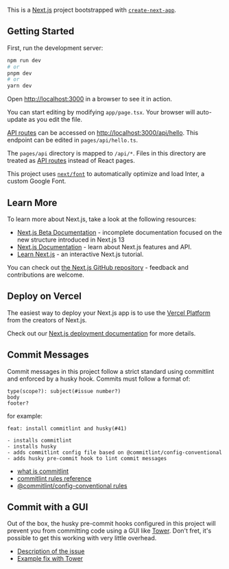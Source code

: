 This is a [Next.js](https://nextjs.org/) project bootstrapped with [`create-next-app`](https://github.com/vercel/next.js/tree/canary/packages/create-next-app).

## Getting Started

First, run the development server:

```bash
npm run dev
# or
pnpm dev
# or
yarn dev
```

Open [http://localhost:3000](http://localhost:3000) in a browser to see it in action.

You can start editing by modifying `app/page.tsx`. Your browser will auto-update as you edit the file.

[API routes](https://nextjs.org/docs/api-routes/introduction) can be accessed on [http://localhost:3000/api/hello](http://localhost:3000/api/hello). This endpoint can be edited in `pages/api/hello.ts`.

The `pages/api` directory is mapped to `/api/*`. Files in this directory are treated as [API routes](https://nextjs.org/docs/api-routes/introduction) instead of React pages.

This project uses [`next/font`](https://nextjs.org/docs/basic-features/font-optimization) to automatically optimize and load Inter, a custom Google Font.

## Learn More

To learn more about Next.js, take a look at the following resources:

- [Next.js Beta Documentation](https://beta.nextjs.org/docs) - incomplete documentation focused on the new structure introduced in Next.js 13
- [Next.js Documentation](https://nextjs.org/docs) - learn about Next.js features and API.
- [Learn Next.js](https://nextjs.org/learn) - an interactive Next.js tutorial.

You can check out [the Next.js GitHub repository](https://github.com/vercel/next.js/) - feedback and contributions are welcome.

## Deploy on Vercel

The easiest way to deploy your Next.js app is to use the [Vercel Platform](https://vercel.com/new?utm_medium=default-template&filter=next.js&utm_source=create-next-app&utm_campaign=create-next-app-readme) from the creators of Next.js.

Check out our [Next.js deployment documentation](https://nextjs.org/docs/deployment) for more details.

## Commit Messages

Commit messages in this project follow a strict standard using commitlint and enforced by a husky hook. Commits must follow a format of:

```
type(scope?): subject(#issue number?)
body
footer?
```

for example:

```
feat: install commitlint and husky(#41)

- installs commitlint
- installs husky
- adds commitlint config file based on @commitlint/config-conventional
- adds husky pre-commit hook to lint commit messages
```

- [what is commitlint](https://github.com/conventional-changelog/commitlint/#what-is-commitlint)
- [commitlint rules reference](https://commitlint.js.org/#/reference-rules)
- [@commitlint/config-conventional rules](https://github.com/conventional-changelog/commitlint/tree/master/@commitlint/config-conventional)

## Commit with a GUI

Out of the box, the husky pre-commit hooks configured in this project will prevent you from committing code using a GUI like [Tower](https://www.git-tower.com/). Don't fret, it's possible to get this working with very little overhead.

- [Description of the issue](https://www.git-tower.com/help/guides/integration/environment/mac)
- [Example fix with Tower](https://www.git-tower.com/blog/git-hooks-husky/)
